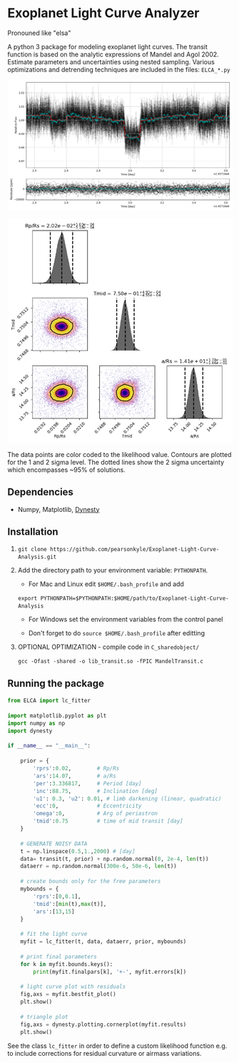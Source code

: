 # Exoplanet Light Curve Analyzer

Pronouned like "elsa"

A python 3 package for modeling exoplanet light curves. The transit function is based on the analytic expressions of Mandel and Agol 2002. Estimate parameters and uncertainties using nested sampling. Various optimizations and detrending techniques are included in the files: `ELCA_*.py`

![](figures/lmfit.png)

![](figures/posterior_sample.png)

The data points are color coded to the likelihood value. Contours are plotted for the 1 and 2 sigma level. The dotted lines show the 2 sigma uncertainty which encompasses ~95% of solutions.


## Dependencies
- Numpy, Matplotlib, [Dynesty](https://dynesty.readthedocs.io/en/latest/index.html)

## Installation
1) `git clone https://github.com/pearsonkyle/Exoplanet-Light-Curve-Analysis.git`
2) Add the directory path to your environment variable: `PYTHONPATH`. 
    - For Mac and Linux edit `$HOME/.bash_profile` and add 
    
    `export PYTHONPATH=$PYTHONPATH:$HOME/path/to/Exoplanet-Light-Curve-Analysis`
    - For Windows set the environment variables from the control panel

    - Don't forget to do `source $HOME/.bash_profile` after editting 
3) OPTIONAL OPTIMIZATION - compile code in `C_sharedobject/` 

    `gcc -Ofast -shared -o lib_transit.so -fPIC MandelTransit.c`


## Running the package
```python
from ELCA import lc_fitter

import matplotlib.pyplot as plt
import numpy as np
import dynesty

if __name__ == "__main__":

    prior = { 
        'rprs':0.02,        # Rp/Rs
        'ars':14.07,        # a/Rs
        'per':3.336817,     # Period [day]
        'inc':88.75,        # Inclination [deg]
        'u1': 0.3, 'u2': 0.01, # limb darkening (linear, quadratic)
        'ecc':0,            # Eccentricity
        'omega':0,          # Arg of periastron
        'tmid':0.75         # time of mid transit [day]
    } 

    # GENERATE NOISY DATA
    t = np.linspace(0.5,1.,2000) # [day]
    data= transit(t, prior) + np.random.normal(0, 2e-4, len(t))
    dataerr = np.random.normal(300e-6, 50e-6, len(t))

    # create bounds only for the free parameters
    mybounds = {
        'rprs':[0,0.1],
        'tmid':[min(t),max(t)],
        'ars':[13,15]
    }

    # fit the light curve
    myfit = lc_fitter(t, data, dataerr, prior, mybounds)
    
    # print final parameters
    for k in myfit.bounds.keys():
        print(myfit.finalpars[k], '+-', myfit.errors[k])

    # light curve plot with residuals
    fig,axs = myfit.bestfit_plot()
    plt.show()

    # triangle plot
    fig,axs = dynesty.plotting.cornerplot(myfit.results)
    plt.show()
```

See the class `lc_fitter` in order to define a custom likelihood function e.g. to include corrections for residual curvature or airmass variations.